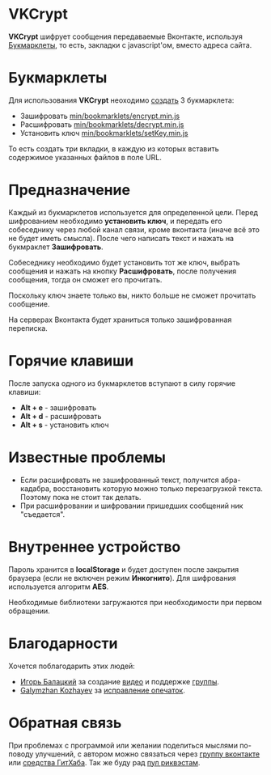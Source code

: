 VKCrypt
========

**VKCrypt** шифрует сообщения передаваемые Вконтакте, используя [Букмарклеты](//ru.wikipedia.org/wiki/%D0%91%D1%83%D0%BA%D0%BC%D0%B0%D1%80%D0%BA%D0%BB%D0%B5%D1%82 "Букмарклет"),
то есть, закладки с javascript'ом, вместо адреса сайта.

Букмарклеты
========
Для использования **VKCrypt** неоходимо [создать](http://www.youtube.com/watch?v=2c1aqpmvUzw "Как создать закладку?") 3 букмарклета:
- Зашифровать [min/bookmarklets/encrypt.min.js](min/bookmarlkets/encrypt.min.js)
- Расшифровать [min/bookmarklets/decrypt.min.js](min/bookmarlkets/decrypt.min.js)
- Установить ключ [min/bookmarklets/setKey.min.js](min/bookmarlkets/setKey.min.js)

То есть создать три вкладки, в каждую из которых вставить содержимое указанных файлов в поле URL.

Предназначение
========
Каждый из букмарклетов используется для определенной цели. Перед шифрованием необходимо **установить ключ**, и передать
его собеседнику через любой канал связи, кроме вконтакта (иначе всё это не будет иметь смысла).
После чего написать текст и нажать на букмраклет **Зашифровать**.

Собеседнику необходимо будет установить тот же ключ, выбрать сообщения и
нажать на кнопку **Расшифровать**, после получения сообщения,
тогда он сможет его прочитать.

Поскольку ключ знаете только вы, никто больше не сможет прочитать сообщение.

На серверах Вконтакта будет храниться только зашифрованная переписка.

Горячие клавиши
========
После запуска одного из букмарклетов вступают в силу горячие клавиши:
- **Alt  + e**          - зашифровать
- **Alt  + d**          - расшифровать
- **Alt  + s**          - установить ключ

Известные проблемы
========
- Если расшифровать не зашифрованный текст, получится абра-кадабра, восстановить
которую можно только перезагрузкой текста. Поэтому пока не стоит так делать.
- При расшифровании и шифровании пришедших сообщений ник "съедается".

Внутреннее устройство
========
Пароль хранится в **localStorage** и будет доступен после закрытия браузера
(если не включен режим **Инкогнито**). Для шифрования используется алгоритм **AES**.

Необходимые библиотеки загружаются при необходимости при первом обращении.

Благодарности
========
Хочется поблагодарить этих людей:
- [Игорь Балацкий](http://vk.com/id75440132 "Игорь Балацкий")
за создание [видео](http://www.youtube.com/watch?v=2c1aqpmvUzw "Установка")
и поддержке [группы](http://vk.com/vkcrypt "Группа").
- [Galymzhan Kozhayev](http://github.com/galymzhan "Galymzhan Kozhayev")
за [исправление опечаток](http://github.com/coderaiser/vkcrypt/commit/73705948464f48e78fad213ebaeab1ed80bb3a37#README.md "Исправление Опечаток").

Обратная связь
========
При проблемах с программой или желании поделиться мыслями по-поводу
улучшений, с автором можно связаться через [группу вконтакте](http://vk.com/vkcrypt "Группа вконтакте") или
[средства ГитХаба](https://github.com/coderaiser/vkcrypt/issues "Issues").
Так же буду рад [пул риквэстам](https://github.com/coderaiser/vkcrypt/pulls "Pulls").
